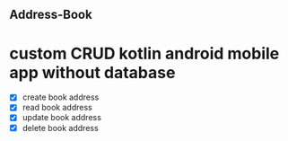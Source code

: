 ## Address-Book
# custom CRUD kotlin android mobile app without database

- [x] create book address
- [x] read book address
- [x] update book address
- [x] delete book address
